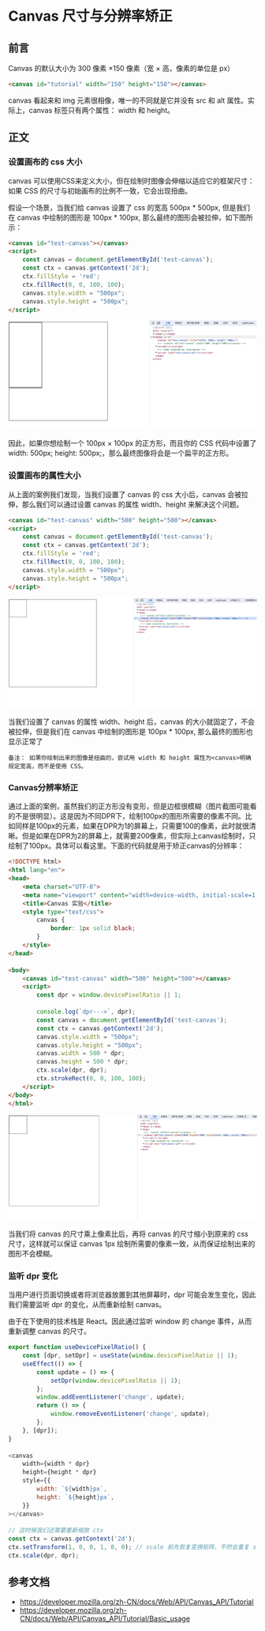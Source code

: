 # Canvas 尺寸与分辨率矫正

## 前言
Canvas 的默认大小为 300 像素 ×150 像素（宽 × 高，像素的单位是 px）


```html
<canvas id="tutorial" width="150" height="150"></canvas>
```

canvas 看起来和 img 元素很相像，唯一的不同就是它并没有 src 和 alt 属性。实际上，canvas 标签只有两个属性： width 和 height。

## 正文
### 设置画布的 css 大小
canvas 可以使用CSS来定义大小，但在绘制时图像会伸缩以适应它的框架尺寸：如果 CSS 的尺寸与初始画布的比例不一致，它会出现扭曲。

假设一个场景，当我们给 canvas 设置了 css 的宽高 500px * 500px, 但是我们在 canvas 中绘制的图形是 100px * 100px, 那么最终的图形会被拉伸，如下图所示：
```html
<canvas id="test-canvas"></canvas>
<script>
    const canvas = document.getElementById('test-canvas');
    const ctx = canvas.getContext('2d');
    ctx.fillStyle = 'red';
    ctx.fillRect(0, 0, 100, 100);
    canvas.style.width = "500px";
    canvas.style.height = "500px";
</script>
```
![canvas](./../../public/assets/canvas/1.png)

因此，如果你想绘制一个 100px × 100px 的正方形，而且你的 CSS 代码中设置了 width: 500px; height: 500px;，那么最终图像将会是一个扁平的正方形。


### 设置画布的属性大小
从上面的案例我们发现，当我们设置了 canvas 的 css 大小后，canvas 会被拉伸，那么我们可以通过设置 canvas 的属性 width、height 来解决这个问题。

```html
<canvas id="test-canvas" width="500" height="500"></canvas>
<script>
    const canvas = document.getElementById('test-canvas');
    const ctx = canvas.getContext('2d');
    ctx.fillStyle = 'red';
    ctx.fillRect(0, 0, 100, 100);
    canvas.style.width = "500px";
    canvas.style.height = "500px";
</script>
```

![canvas](./../../public/assets/canvas/2.png)

当我们设置了 canvas 的属性 width、height 后，canvas 的大小就固定了，不会被拉伸，但是我们在 canvas 中绘制的图形是 100px * 100px, 那么最终的图形也显示正常了

`
备注： 如果你绘制出来的图像是扭曲的，尝试用 width 和 height 属性为<canvas>明确规定宽高，而不是使用 CSS。
`

### Canvas分辨率矫正
通过上面的案例，虽然我们的正方形没有变形，但是边框很模糊（图片截图可能看的不是很明显）。这是因为不同DPR下，绘制100px的图形所需要的像素不同。比如同样是100px的元素，如果在DPR为1的屏幕上，只需要100的像素，此时就很清晰。但是如果在DPR为2的屏幕上，就需要200像素，但实际上canvas绘制时，只绘制了100px。具体可以看这里。下面的代码就是用于矫正canvas的分辨率：

```html
<!DOCTYPE html>
<html lang="en">
<head>
    <meta charset="UTF-8">
    <meta name="viewport" content="width=device-width, initial-scale=1.0">
    <title>Canvas 实验</title>
    <style type="text/css">
        canvas {
            border: 1px solid black;
        }
    </style>
</head>

<body>
    <canvas id="test-canvas" width="500" height="500"></canvas>
    <script>
        const dpr = window.devicePixelRatio || 1;

        console.log(`dpr--->`, dpr);
        const canvas = document.getElementById('test-canvas');
        const ctx = canvas.getContext('2d');
        canvas.style.width = "500px";
        canvas.style.height = "500px";
        canvas.width = 500 * dpr;
        canvas.height = 500 * dpr;
        ctx.scale(dpr, dpr);
        ctx.strokeRect(0, 0, 100, 100);
    </script>
</body>
</html>
```
![canvas](./../../public/assets/canvas/3.png)


当我们将 canvas 的尺寸乘上像素比后，再将 canvas 的尺寸缩小到原来的 css 尺寸，这样就可以保证 canvas 1px 绘制所需要的像素一致，从而保证绘制出来的图形不会模糊。


### 监听 dpr 变化
当用户进行页面切换或者将浏览器放置到其他屏幕时，dpr 可能会发生变化，因此我们需要监听 dpr 的变化，从而重新绘制 canvas。

由于在下使用的技术栈是 React。因此通过监听 window 的 change 事件，从而重新调整 canvas 的尺寸。

```js
export function useDevicePixelRatio() {
    const [dpr, setDpr] = useState(window.devicePixelRatio || 1);
    useEffect(() => {
        const update = () => {
            setDpr(window.devicePixelRatio || 1);
        };
        window.addEventListener('change', update);
        return () => {
            window.removeEventListener('change', update);
        };
    }, [dpr]);
}

<canvas
    width={width * dpr}
    height={height * dpr}
    style={{
        width: `${width}px`,
        height: `${height}px`,
    }}
></canvas>

// 这时候我们还需要重新缩放 ctx
const ctx = canvas.getContext('2d');
ctx.setTransform(1, 0, 0, 1, 0, 0); // scale 前先恢复变换矩阵，不然会重复 scale
ctx.scale(dpr, dpr);
```


## 参考文档
- https://developer.mozilla.org/zh-CN/docs/Web/API/Canvas_API/Tutorial
- https://developer.mozilla.org/zh-CN/docs/Web/API/Canvas_API/Tutorial/Basic_usage